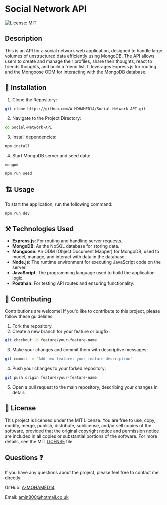 # Social Network API

![License: MIT](https://img.shields.io/badge/License-MIT-yellow.svg)

## Description

This is an API for a social network web application, designed to handle large volumes of unstructured data efficiently using MongoDB. The API allows users to create and manage their profiles, share their thoughts, react to friends thoughts, and build a friend list. It leverages Express.js for routing and the Mongoose ODM for interacting with the MongoDB database.

## 🚀 Installation

1. Clone the Repository:

```sh
git clone https://github.com/A-MOHAMED14/Social-Network-API.git
```

2. Navigate to the Project Directory:

```sh
cd Social-Network-API
```

3. Install dependencies:

```sh
npm install
```

4. Start MongoDB server and seed data:

```sh
mongod

npm run seed
```

## 🏗️ Usage

To start the application, run the following command:

```sh
npm run dev
```

## ⚒️ Technologies Used

- **Express.js**: For routing and handling server requests.
- **MongoDB**: As the NoSQL database for storing data.
- **Mongoose**: An ODM (Object Document Mapper) for MongoDB, used to model, manage, and interact with data in the database.
- **Node.js**: The runtime environment for executing JavaScript code on the server.
- **JavaScript**: The programming language used to build the application logic.
- **Postman**: For testing API routes and ensuring functionality.

## 🤝 Contributing

Contributions are welcome! If you'd like to contribute to this project, please follow these guidelines:

1. Fork the repository.
2. Create a new branch for your feature or bugfix:

```sh
git checkout -b feature/your-feature-name
```

3. Make your changes and commit them with descriptive messages:

```sh
git commit -m "Add new feature: your feature description"
```

4. Push your changes to your forked repository:

```sh
git push origin feature/your-feature-name
```

5. Open a pull request to the main repository, describing your changes in detail.

## 📄 License

This project is licensed under the MIT License. You are free to use, copy, modify, merge, publish, distribute, sublicense, and/or sell copies of the software, provided that the original copyright notice and permission notice are included in all copies or substantial portions of the software. For more details, see the MIT [LICENSE](https://opensource.org/licenses/MIT) file.

## Questions ❓

If you have any questions about the project, please feel free to contact me directly:

GitHub: <a href="https://github.com/A-MOHAMED14">A-MOHAMED14</a>

Email: <a href="mailto:amin800@hotmail.co.uk">amin800@hotmail.co.uk</a>
